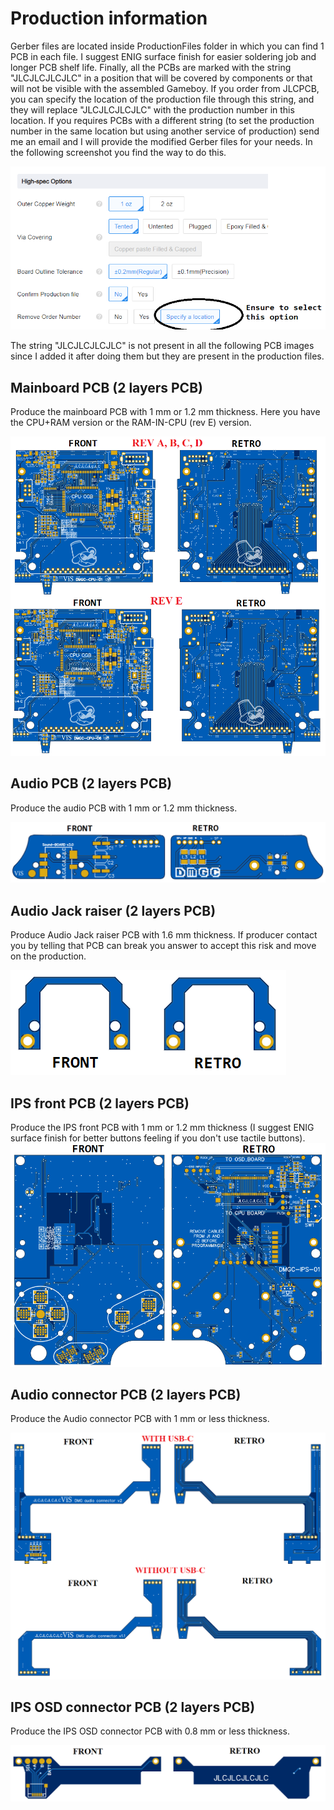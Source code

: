 # Production information

Gerber files are located inside ProductionFiles folder in which you can find 1 PCB in each file.
I suggest ENIG surface finish for easier soldering job and longer PCB shelf life.
Finally, all the PCBs are marked with the string "JLCJLCJLCJLC" in a position that will be covered by components or that will not be visible with the assembled Gameboy. If you order from JLCPCB, you can specify the location of the production file through this string, and they will replace "JLCJLCJLCJLC" with the production number in this location.
If you requires PCBs with a different string (to set the production number in the same location but using another service of production) send me an email and I will provide the modified Gerber files for your needs.
In the following screenshot you find the way to do this.

![image](images/JLCPCB_ordering.png)

The string "JLCJLCJLCJLC" is not present in all the following PCB images since I added it after doing them but they are present in the production files.

## Mainboard PCB (2 layers PCB)

Produce the mainboard PCB with 1 mm or 1.2 mm thickness. Here you have the CPU+RAM version or the RAM-IN-CPU (rev E) version.

![image](images/DMGC_mainboard.png)

## Audio PCB (2 layers PCB)

Produce the audio PCB with 1 mm or 1.2 mm thickness. 

![image](images/DMGC_audioPCB.png)

## Audio Jack raiser (2 layers PCB)

Produce Audio Jack raiser PCB with 1.6 mm thickness. If producer contact you by telling that PCB can break you answer to accept this risk and move on the production.

![image](images/audio_taller.png)

## IPS front PCB (2 layers PCB)

Produce the IPS front PCB with 1 mm or 1.2 mm thickness (I suggest ENIG surface finish for better buttons feeling if you don't use tactile buttons). 
![image](images/DMGC_IPS_PCB.png)

## Audio connector PCB (2 layers PCB)

Produce the Audio connector PCB with 1 mm or less thickness.

![image](images/audio_connector.png)

## IPS OSD connector PCB (2 layers PCB)

Produce the IPS OSD connector PCB with 0.8 mm or less thickness.

![image](images/DMGC_IPS_conn.png)
